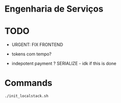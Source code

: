# Engenharia de Serviços

# TODO
- URGENT: FIX FRONTEND

- tokens com tempo?


- indepotent payment ? SERIALIZE - idk if this is done

# Commands
```
./init_localstack.sh
```
